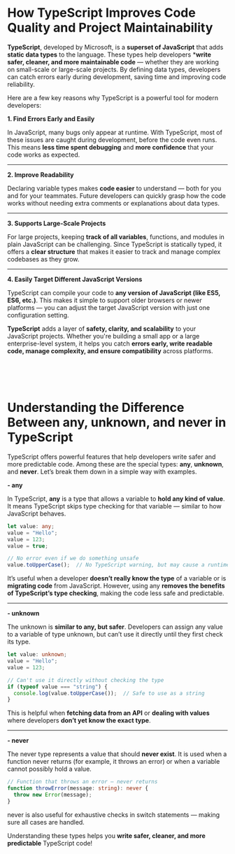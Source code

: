 # How TypeScript Improves Code Quality and Project Maintainability

**TypeScript**, developed by Microsoft, is a **superset of JavaScript** that adds **static data types** to the language. These types help developers ***write safer, cleaner, and more maintainable code** — whether they are working on small-scale or large-scale projects. By defining data types, developers can catch errors early during development, saving time and improving code reliability.

Here are a few key reasons why TypeScript is a powerful tool for modern developers:

**1. Find Errors Early and Easily**

In JavaScript, many bugs only appear at runtime. With TypeScript, most of these issues are caught during development, before the code even runs. This means **less time spent debugging** and **more confidence** that your code works as expected.

---

**2. Improve Readability**

Declaring variable types makes **code easier** to understand — both for you and for your teammates. Future developers can quickly grasp how the code works without needing extra comments or explanations about data types.

---

**3. Supports Large-Scale Projects**

For large projects, keeping **track of all variables**, functions, and modules in plain JavaScript can be challenging. Since TypeScript is statically typed, it offers a **clear structure** that makes it easier to track and manage complex codebases as they grow.

---

**4. Easily Target Different JavaScript Versions**

TypeScript can compile your code to **any version of JavaScript (like ES5, ES6, etc.)**. This makes it simple to support older browsers or newer platforms — you can adjust the target JavaScript version with just one configuration setting.

**TypeScript** adds a layer of **safety, clarity, and scalability** to your JavaScript projects. Whether you're building a small app or a large enterprise-level system, it helps you catch **errors early, write readable code, manage complexity, and ensure compatibility** across platforms.

&nbsp;  
&nbsp; 
&nbsp;  
&nbsp; 

# Understanding the Difference Between any, unknown, and never in TypeScript

TypeScript offers powerful features that help developers write safer and more predictable code. Among these are the special types: **any**, **unknown**, and **never**. Let’s break them down in a simple way with examples.

**- any**

In TypeScript, **any** is a type that allows a variable to **hold any kind of value**. It means TypeScript skips type checking for that variable — similar to how JavaScript behaves.

```ts
let value: any;
value = "Hello";
value = 123;
value = true;

// No error even if we do something unsafe
value.toUpperCase();  // No TypeScript warning, but may cause a runtime error

```
It’s useful when a developer **doesn’t really know the type** of a variable or is **migrating code** from JavaScript. However, using any **removes the benefits of TypeScript’s type checking**, making the code less safe and predictable.

---


**- unknown**

The unknown is **similar to any, but safer**. Developers can assign any value to a variable of type unknown, but can’t use it directly until they first check its type.

```ts
let value: unknown;
value = "Hello";
value = 123;

// Can't use it directly without checking the type
if (typeof value === "string") {
  console.log(value.toUpperCase());  // Safe to use as a string
}
```
This is helpful when **fetching data from an API** or **dealing with values** where developers **don’t yet know the exact type**.

---

**- never**

The never type represents a value that should **never exist**. It is used when a function never returns (for example, it throws an error) or when a variable cannot possibly hold a value.

```ts
// Function that throws an error — never returns
function throwError(message: string): never {
  throw new Error(message);
}
```
never is also useful for exhaustive checks in switch statements — making sure all cases are handled.


Understanding these types helps you **write safer, cleaner, and more predictable** TypeScript code!
